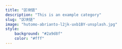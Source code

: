 ```yaml
---
title: "区块链"
description: "This is an example category"
slug: "区块链"
image: "hutomo-abrianto-l2jk-uxb1BY-unsplash.jpg"
style:
    background: "#2a9d8f"
    color: "#fff"
---
```

